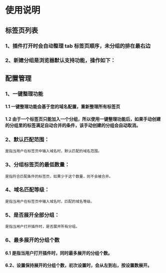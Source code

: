 # 使用说明

## 标签页列表

### 1、插件打开时会自动整理 tab 标签页顺序，未分组的排在最右边

### 2、新建分组是浏览器默认支持功能，操作如下：

## 配置管理

### 1、一键整理功能

#### 1.1 一键整理功能会基于您的域名配置，重新整理所有标签页

#### 1.2 由于一个标签页只能加入一个分组，所以使用一键整理功能后，如果手动创建的分组里的标签满足自动合并的条件，该手动创建的分组会自动取消。

### 2、默认匹配范围：

    是指当用户在标签页中输入域名时，默认匹配的域名范围。

### 3、分组标签页的最低数量：

    是指符合匹配条件的标签页，如果少于这个数量，则不会被合并。

### 4、域名匹配等级：

    是指当用户在标签页中输入域名时，匹配的域名等级。

### 5、是否展开全部分组：

    是指当用户打开插件时，是否展开所有分组。

### 6、最多展开的分组个数

#### 6.1 是指当用户打开插件时，同时最多展开的分组个数。

#### 6.2、设置保持展开的分组个数，初次设置时，会从左到右，按设置数展开。
